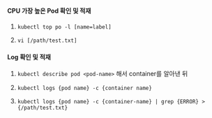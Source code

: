 #### CPU 가장 높은 Pod 확인 및 적재

1. `kubectl top po -l [name=label]`

2. `vi [/path/test.txt]`

#### Log 확인 및 적재

1. `kubectl describe pod <pod-name>` 해서 container를 알아낸 뒤

2. `kubectl logs {pod name} -c {container name}`

3. `kubectl logs {pod name} -c {container-name} | grep {ERROR} > {/path/test.txt}`
